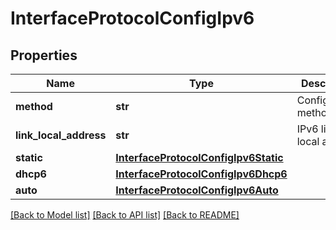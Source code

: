 # InterfaceProtocolConfigIpv6

## Properties
Name | Type | Description | Notes
------------ | ------------- | ------------- | -------------
**method** | **str** | Configuration method | 
**link_local_address** | **str** | IPv6 link local address | [optional] 
**static** | [**InterfaceProtocolConfigIpv6Static**](InterfaceProtocolConfigIpv6Static.md) |  | [optional] 
**dhcp6** | [**InterfaceProtocolConfigIpv6Dhcp6**](InterfaceProtocolConfigIpv6Dhcp6.md) |  | [optional] 
**auto** | [**InterfaceProtocolConfigIpv6Auto**](InterfaceProtocolConfigIpv6Auto.md) |  | [optional] 

[[Back to Model list]](../README.md#documentation-for-models) [[Back to API list]](../README.md#documentation-for-api-endpoints) [[Back to README]](../README.md)


